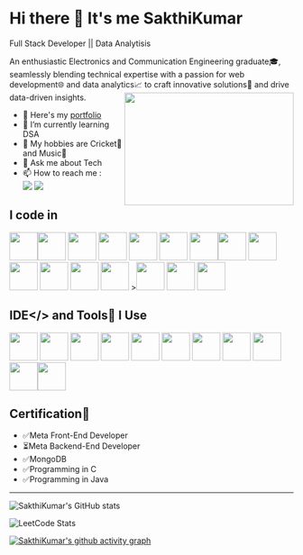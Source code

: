 # Hi there 👋 It's me SakthiKumar 

Full Stack Developer || Data Analytisis

An enthusiastic Electronics and Communication Engineering graduate🎓, seamlessly blending technical expertise with a passion for web development🌐 and data analytics📈 to craft innovative solutions🚀 and drive data-driven insights.
<img align="right" width="300" height="200" src="https://i.pinimg.com/originals/47/f0/34/47f0342cec72b800463bf003eac1257e.gif">
- 🔭 Here's my [portfolio](https://sakthikumar08.github.io/portfolio/)                                                 
- 🌱 I’m currently learning DSA
- 👯 My hobbies are Cricket🏏 and Music🎵
- 💬 Ask me about Tech
- 📫 How to reach me :
<br /> [<img src="https://img.shields.io/badge/Gmail-D14836?style=for-the-badge&logo=gmail&logoColor=white" />](sakthikumar21@gmail.com) [<img src="https://img.shields.io/badge/LinkedIn-0077B5?style=for-the-badge&logo=linkedin&logoColor=white" />](www.linkedin.com/in/sakthikumar08)


## I code in
<img height="50" width="50" src="https://img.icons8.com/color/48/000000/java-coffee-cup-logo.png" /><img height="50" width="50" src="https://img.icons8.com/color/48/000000/python.png" /> <img height="50" width="50" src="https://img.icons8.com/color/48/000000/c-programming.png" /> <img height="50" width="50" src="https://img.icons8.com/color/48/000000/html-5.png" /> <img height="50" width="50" src="https://img.icons8.com/color/48/000000/css3.png" />  <img height="50" width="50" src="https://img.icons8.com/color/48/000000/bootstrap.png" />
<img height="50" width="50" src="https://img.icons8.com/color/48/000000/javascript.png"/><img height="50" width="50" src="https://img.icons8.com/fluency/48/tailwind_css.png" /> <img height="50" width="50" src="https://img.icons8.com/color/48/000000/react-native.png"/> <img height="50" width="50" src="https://img.icons8.com/ios/50/express-js.png"/> <img height="50" width="50" src="https://img.icons8.com/color/48/000000/mysql-logo.png"/> <img height="50" width="50" src="https://img.icons8.com/color/48/000000/mongodb.png"/> <img height="50" width="50" src="https://img.icons8.com/color/48/000000/nodejs.png"/> ><img height="50" width="50" src="https://img.icons8.com/fluent/48/000000/arduino.png"/>  <img height="50" width="50" src="https://img.icons8.com/color/48/numpy.png"/> <img height="50" width="50" src="https://img.icons8.com/color/48/pandas.png"/>

## IDE</> and Tools🔧 I Use
<img height="50" width="50" src="https://img.icons8.com/color/48/000000/visual-studio-code-2019.png"/> <img height="50" width="50" src="https://img.icons8.com/color/48/000000/pycharm.png"/> <img height="50" width="50" src="https://img.icons8.com/color/50/000000/git.png"/> <img height="50" width="50" src="https://img.icons8.com/dusk/64/000000/anaconda.png"/> <img height="50" src="https://img.icons8.com/fluency/48/matlab.png"/> <img height="50" src="https://img.icons8.com/fluency/48/snowflake.png" /> <img height="50" width="50" src="https://img.icons8.com/fluency/48/canva.png"/> <img height="50" width="50" src="https://img.icons8.com/color/48/000000/figma--v1.png"/> <img height="50" width="50" src="https://img.icons8.com/color/48/microsoft-excel-2019.png"/> <img height="50" width="50" src="https://img.icons8.com/color/48/power-bi.png"/><img height="50" src="https://img.shields.io/badge/Netlify-00C7B7?style=for-the-badge&logo=netlify&logoColor=white"/> 

## Certification📃
- ✅Meta Front-End Developer  
- ⏳Meta Backend-End Developer
- ✅MongoDB
- ✅Programming in C
- ✅Programming in Java

---
![SakthiKumar's GitHub stats](https://github-readme-stats.vercel.app/api?username=hareesh-r&theme=dark&show_icons=true&&hide=issues,contribs)

![LeetCode Stats](https://leetcard.jacoblin.cool/sakthikumar08?theme=dark&font=Marvel&ext=contest)

[![SakthiKumar's github activity graph](https://github-readme-activity-graph.vercel.app/graph?username=sakthikumar08&bg_color=363636&color=fffaff&line=13ec22&point=fdf7fc&area=true&hide_border=true)](https://github.com/ashutosh00710/github-readme-activity-graph)
